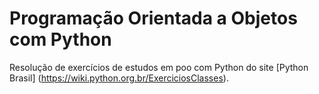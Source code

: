# Programação Orientada a Objetos com Python
Resolução de exercícios de estudos em poo com Python do site [Python Brasil] (https://wiki.python.org.br/ExerciciosClasses).
